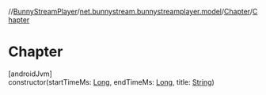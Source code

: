 //[BunnyStreamPlayer](../../../index.md)/[net.bunnystream.bunnystreamplayer.model](../index.md)/[Chapter](index.md)/[Chapter](-chapter.md)

# Chapter

[androidJvm]\
constructor(startTimeMs: [Long](https://kotlinlang.org/api/latest/jvm/stdlib/kotlin-stdlib/kotlin/-long/index.html), endTimeMs: [Long](https://kotlinlang.org/api/latest/jvm/stdlib/kotlin-stdlib/kotlin/-long/index.html), title: [String](https://kotlinlang.org/api/latest/jvm/stdlib/kotlin-stdlib/kotlin/-string/index.html))

